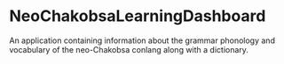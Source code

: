 # NeoChakobsaLearningDashboard
An application containing information about the grammar phonology and vocabulary of the neo-Chakobsa conlang along with a dictionary.
